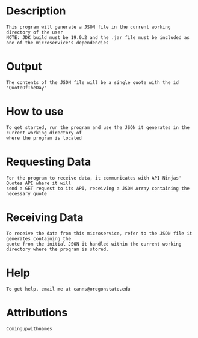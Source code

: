 # Description
    This program will generate a JSON file in the current working directory of the user 
    NOTE: JDK build must be 19.0.2 and the .jar file must be included as one of the microservice's dependencies
# Output
    The contents of the JSON file will be a single quote with the id "QuoteOfTheDay"
# How to use
    To get started, run the program and use the JSON it generates in the current working directory of
    where the program is located
# Requesting Data
    For the program to receive data, it communicates with API Ninjas' Quotes API where it will
    send a GET request to its API, receiving a JSON Array containing the necessary quote
# Receiving Data
    To receive the data from this microservice, refer to the JSON file it generates containing the 
    quote from the initial JSON it handled within the current working directory where the program is stored.
# Help
    To get help, email me at canns@oregonstate.edu
# Attributions
    Comingupwithnames
